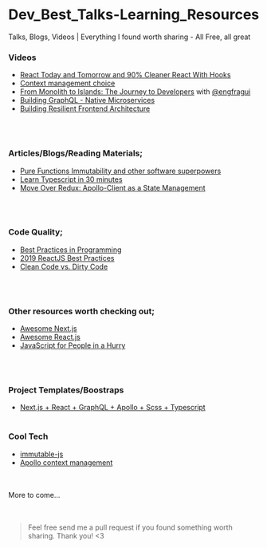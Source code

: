 # Dev_Best_Talks-Learning_Resources
Talks, Blogs, Videos | Everything I found worth sharing - All Free, all great

### Videos
- [React Today and Tomorrow and 90% Cleaner React With Hooks](https://www.youtube.com/watch?v=dpw9EHDh2bM)
- [Context management choice](https://www.youtube.com/watch?v=Q54YDGC_t3Y)
- [From Monolith to Islands: The Journey to Developers](https://www.youtube.com/watch?v=f7BMSVhZan0&t=783s) with [@engfragui](https://github.com/engfragui)
- [Building GraphQL - Native Microservices](https://www.youtube.com/watch?v=WhYjSFKNhBA)
- [Building Resilient Frontend Architecture](https://www.youtube.com/watch?v=TqfbAXCCVwE)

<br><br>
### Articles/Blogs/Reading Materials;
- [Pure Functions Immutability and other software superpowers](https://medium.com/dailyjs/pure-functions-immutability-and-other-software-superpowers-dfe6039af8f6)
- [Learn Typescript in 30 minutes](https://tutorialzine.com/2016/07/learn-typescript-in-30-minutes)
- [Move Over Redux: Apollo-Client as a State Management](https://engineering.circle.com/https-medium-com-mattdionis-move-over-redux-apollo-client-as-a-state-management-solution-1f9325f96cdd)

<br><br>
### Code Quality;
- [Best Practices in Programming](https://whitelabelcoders.com/best-practices-in-programming-based-on-solid-kiss-and-personal-experience/)
- [2019 ReactJS Best Practices](https://medium.com/@konstankino/2019-reactjs-best-practices-design-patterns-516e1c3ca06a)
- [Clean Code vs. Dirty Code](https://americanexpress.io/clean-code-dirty-code/)


<br><br>
### Other resources worth checking out;
- [Awesome Next.js](https://github.com/unicodeveloper/awesome-nextjs)
- [Awesome React.js](https://github.com/enaqx/awesome-react/blob/master/README.md)
- [JavaScript for People in a Hurry](http://jstherightway.org)


<br><br>
### Project Templates/Boostraps
- [Next.js + React + GraphQL + Apollo + Scss + Typescript](https://github.com/Sebastp/Next-react-graphql-apollo_Boostrap)
<br><br>
### Cool Tech
- [immutable-js](https://github.com/immutable-js/immutable-js)
- [Apollo context management](https://www.apollographql.com/docs/react/data/local-state/)

<br><br>
More to come...<br>
<br><br>

> Feel free send me a pull request if you found something worth sharing. Thank you! <3
